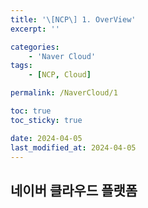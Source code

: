 ```yaml
---
title: '\[NCP\] 1. OverView'
excerpt: ''

categories:
    - 'Naver Cloud'
tags:
    - [NCP, Cloud]

permalink: /NaverCloud/1

toc: true
toc_sticky: true

date: 2024-04-05
last_modified_at: 2024-04-05
---
```


## 네이버 클라우드 플랫폼
